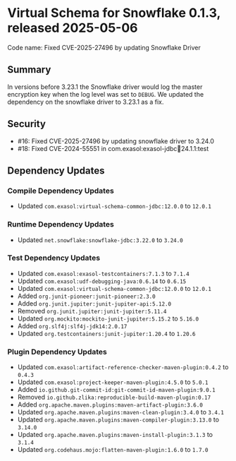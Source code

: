 # Virtual Schema for Snowflake 0.1.3, released 2025-05-06

Code name: Fixed CVE-2025-27496 by updating Snowflake Driver

## Summary

In versions before 3.23.1 the Snowflake driver would log the master encryption key when the log level was set to `DEBUG`. We updated the dependency on the snowflake driver to 3.23.1 as a fix.

## Security

* #16: Fixed CVE-2025-27496 by updating snowflake driver to 3.24.0
* #18: Fixed CVE-2024-55551 in com.exasol:exasol-jdbc:jar:24.1.1:test

## Dependency Updates

### Compile Dependency Updates

* Updated `com.exasol:virtual-schema-common-jdbc:12.0.0` to `12.0.1`

### Runtime Dependency Updates

* Updated `net.snowflake:snowflake-jdbc:3.22.0` to `3.24.0`

### Test Dependency Updates

* Updated `com.exasol:exasol-testcontainers:7.1.3` to `7.1.4`
* Updated `com.exasol:udf-debugging-java:0.6.14` to `0.6.15`
* Updated `com.exasol:virtual-schema-common-jdbc:12.0.0` to `12.0.1`
* Added `org.junit-pioneer:junit-pioneer:2.3.0`
* Added `org.junit.jupiter:junit-jupiter-api:5.12.0`
* Removed `org.junit.jupiter:junit-jupiter:5.11.4`
* Updated `org.mockito:mockito-junit-jupiter:5.15.2` to `5.16.0`
* Added `org.slf4j:slf4j-jdk14:2.0.17`
* Updated `org.testcontainers:junit-jupiter:1.20.4` to `1.20.6`

### Plugin Dependency Updates

* Updated `com.exasol:artifact-reference-checker-maven-plugin:0.4.2` to `0.4.3`
* Updated `com.exasol:project-keeper-maven-plugin:4.5.0` to `5.0.1`
* Added `io.github.git-commit-id:git-commit-id-maven-plugin:9.0.1`
* Removed `io.github.zlika:reproducible-build-maven-plugin:0.17`
* Added `org.apache.maven.plugins:maven-artifact-plugin:3.6.0`
* Updated `org.apache.maven.plugins:maven-clean-plugin:3.4.0` to `3.4.1`
* Updated `org.apache.maven.plugins:maven-compiler-plugin:3.13.0` to `3.14.0`
* Updated `org.apache.maven.plugins:maven-install-plugin:3.1.3` to `3.1.4`
* Updated `org.codehaus.mojo:flatten-maven-plugin:1.6.0` to `1.7.0`
